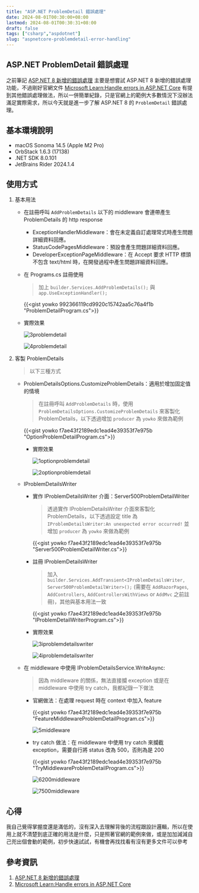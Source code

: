 ```yaml
---
title: "ASP.NET ProblemDetail 錯誤處理"
date: 2024-08-01T00:30:00+08:00
lastmod: 2024-08-01T00:30:31+08:00
draft: false
tags: ["csharp","aspdotnet"]
slug: "aspnetcore-problemdetail-error-handling"
---
```


## ASP.NET ProblemDetail 錯誤處理

之前筆記 [ASP.NET 8 新增的錯誤處理](/aspnetcore-8-error-handling/) 主要是想嘗試 ASP.NET 8 新增的錯誤處理功能，不過剛好官網文件 [Microsoft Learn:Handle errors in ASP.NET Core](https://learn.microsoft.com/en-us/aspnet/core/fundamentals/error-handling?view=aspnetcore-8.0&WT.mc_id=DOP-MVP-5002594) 有提到其他錯誤處理做法，所以一併簡單紀錄，只是官網上的範例大多數情況下沒辦法滿足實際需求，所以今天就是進一步了解 ASP.NET 8 的 `ProblemDetail` 錯誤處理。

## 基本環境說明

- macOS Sonoma 14.5 (Apple M2 Pro)
- OrbStack 1.6.3 (17138)
- .NET SDK 8.0.101
- JetBrains Rider 2024.1.4

## 使用方式

1. 基本用法

    - 在註冊呼叫 `AddProblemDetails` 以下的 middleware 會連帶產生 ProblemDetails 的 http response

        - ExceptionHandlerMiddleware：會在未定義自訂處理常式時產生問題詳細資料回應。
        - StatusCodePagesMiddleware：預設會產生問題詳細資料回應。
        - DeveloperExceptionPageMiddleware：在 Accept 要求 HTTP 標頭不包含 text/html 時，在開發過程中產生問題詳細資料回應。

    - 在 Programs.cs 註冊使用

        > 加上 `builder.Services.AddProblemDetails();` 與 `app.UseExceptionHandler();`

        {{<gist yowko 992366119cd9920c15742aa5c76a4f1b "ProblemDetailProgram.cs">}}

    - 實際效果

        ![3problemdetail](https://github.com/user-attachments/assets/e640fcb9-b557-4e3e-ba51-5a3533e8102d)

        ![4problemdetail](https://github.com/user-attachments/assets/c5b9f8b4-b3b6-47ac-9da3-ce9a008476f6)

2. 客製 ProblemDetails

    > 以下三種方式

    - ProblemDetailsOptions.CustomizeProblemDetails：適用於增加固定值的情境

        > 在註冊呼叫 `AddProblemDetails` 時，使用 `ProblemDetailsOptions.CustomizeProblemDetails` 來客製化 ProblemDetails，以下透過增加 `producer` 為 `yowko` 來做為範例

        {{<gist yowko f7ae43f2189edc1ead4e39353f7e975b "OptionProblemDetailProgram.cs">}}

        - 實際效果

            ![1optionproblemdetail](https://github.com/user-attachments/assets/f7562423-151b-454f-93b5-b3bf36c26444)

            ![2optionproblemdetail](https://github.com/user-attachments/assets/a91ddf8b-df7e-4cf9-9e63-ef7f4ab3ceaf)

    - IProblemDetailsWriter

        - 實作 IProblemDetailsWriter 介面：Server500ProblemDetailWriter

            > 透過實作 IProblemDetailsWriter 介面來客製化 ProblemDetails，以下透過設定 title 為 `IProblemDetailsWriter:An unexpected error occurred!` 並增加 `producer` 為 `yowko` 來做為範例

            {{<gist yowko f7ae43f2189edc1ead4e39353f7e975b "Server500ProblemDetailWriter.cs">}}

        - 註冊 IProblemDetailsWriter

            > 加入 `builder.Services.AddTransient<IProblemDetailsWriter, Server500ProblemDetailWriter>();` (需要在 `AddRazorPages`, `AddControllers`, `AddControllersWithViews` or `AddMvc` 之前註冊)，其他與基本用法一致

            {{<gist yowko f7ae43f2189edc1ead4e39353f7e975b "IProblemDetailWriterProgram.cs">}}

        - 實際效果

            ![3iproblemdetailswriter](https://github.com/user-attachments/assets/b5e02d6b-5365-44ea-bc48-6aa55cd86bd2)

            ![4iproblemdetailswriter](https://github.com/user-attachments/assets/ccef134d-b467-4072-811a-b0312b248d98)

    - 在 middleware 中使用 IProblemDetailsService.WriteAsync:

        > 因為 middleware 的關係，無法直接攔 exception 或是在 middleware 中使用 try catch，我都紀錄一下做法

        - 官網做法：在處理 request 時在 context 中加入 feature

            {{<gist yowko f7ae43f2189edc1ead4e39353f7e975b "FeatureMiddlewareProblemDetailProgram.cs">}}

            ![5middleware](https://github.com/user-attachments/assets/02ce7a33-6586-49dc-bf49-40fd0c645058)

        - try catch 做法：在 middleware 中使用 try catch 來攔截 exception，需要自行將 status 改為 500，否則為是 200

            {{<gist yowko f7ae43f2189edc1ead4e39353f7e975b "TryMiddlewareProblemDetailProgram.cs">}}

            ![6200middleware](https://github.com/user-attachments/assets/e2945850-6e8b-491e-9793-b85e27ad22ec)

            ![7500middleware](https://github.com/user-attachments/assets/20ee7c1f-994e-4e82-a5bd-10e46186584d)

## 心得

我自己覺得掌握度還是滿低的，沒有深入去理解背後的流程跟設計邏輯，所以在使用上就不清楚到底正確的用法是什麼，只是照著官網的範例來做，或是加加減減自己兜出個會動的範例，初步快速試試，有機會再找找看有沒有更多文件可以參考

## 參考資訊

1. [ASP.NET 8 新增的錯誤處理](/aspnetcore-8-error-handling/)
2. [Microsoft Learn:Handle errors in ASP.NET Core](https://learn.microsoft.com/en-us/aspnet/core/fundamentals/error-handling?view=aspnetcore-8.0&WT.mc_id=DOP-MVP-5002594)
